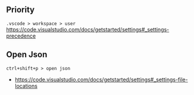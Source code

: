 ## Priority

`.vscode > workspace > user` https://code.visualstudio.com/docs/getstarted/settings#_settings-precedence

## Open Json

`ctrl+shift+p > open json`

- https://code.visualstudio.com/docs/getstarted/settings#_settings-file-locations
